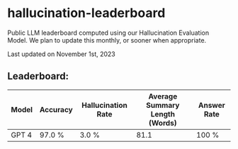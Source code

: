 # hallucination-leaderboard

Public LLM leaderboard computed using our Hallucination Evaluation Model. We plan to update this monthly, or sooner when appropriate.

Last updated on November 1st, 2023

## Leaderboard:

|Model|Accuracy|Hallucination Rate|Average Summary Length (Words)|Answer Rate|
|----|----|----|----|----|
|GPT 4|97.0 %|3.0 %|81.1|100 %|

